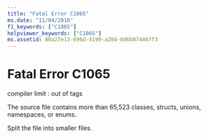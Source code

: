 ```yaml
---
title: "Fatal Error C1065"
ms.date: "11/04/2016"
f1_keywords: ["C1065"]
helpviewer_keywords: ["C1065"]
ms.assetid: 80a27e13-696d-4199-a284-0d6b07446ff3
---
```

# Fatal Error C1065

compiler limit : out of tags

The source file contains more than 65,523 classes, structs, unions, namespaces, or enums.

Split the file into smaller files.